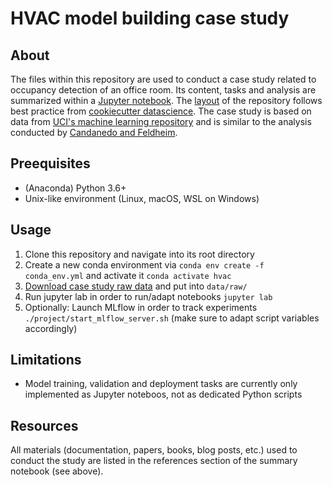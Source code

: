 # HVAC model building case study

## About
The files within this repository are used to conduct a case study related to occupancy detection of an office room. Its content, tasks and analysis are summarized within a [Jupyter notebook](/notebooks/00-summary.ipynb).
The [layout](https://drivendata.github.io/cookiecutter-data-science/#directory-structure) of the repository follows best practice from [cookiecutter datascience](https://drivendata.github.io/cookiecutter-data-science/#cookiecutter-data-science).
The case study is based on data from [UCI's machine learning repository](https://archive.ics.uci.edu/ml/datasets/Occupancy+Detection+) and is similar to the analysis conducted by [Candanedo and Feldheim](https://www.sciencedirect.com/science/article/abs/pii/S0378778815304357).


## Preequisites
* (Anaconda) Python 3.6+
* Unix-like environment (Linux, macOS, WSL on Windows)

## Usage
1. Clone this repository and navigate into its root directory
1. Create a new conda environment via `conda env create -f conda_env.yml` and activate it `conda activate hvac`
1. [Download case study raw data](https://archive.ics.uci.edu/ml/machine-learning-databases/00357/) and put into `data/raw/`
1. Run jupyter lab in order to run/adapt notebooks `jupyter lab`
1. Optionally: Launch MLflow in order to track experiments `./project/start_mlflow_server.sh` (make sure to adapt script variables accordingly)

## Limitations
* Model training, validation and deployment tasks are currently only implemented as Jupyter noteboos, not as dedicated Python scripts
 
## Resources
All materials (documentation, papers, books, blog posts, etc.) used to conduct the study are listed in
the references section of the summary notebook (see above).